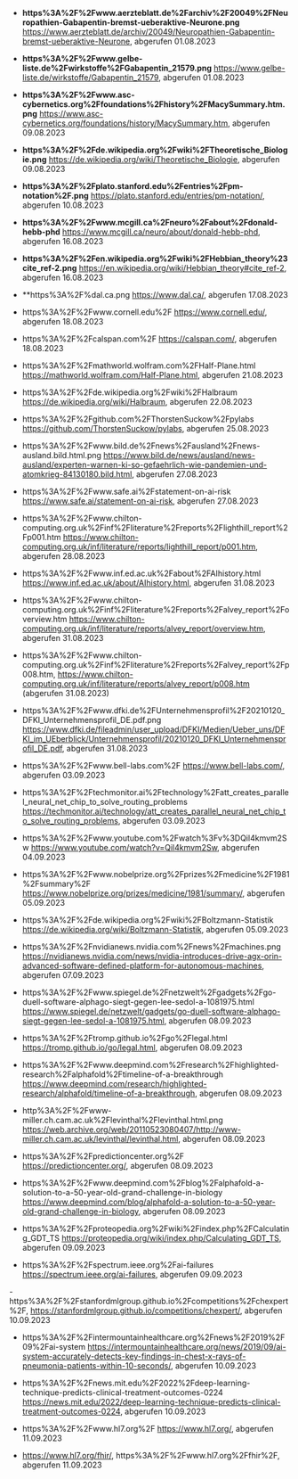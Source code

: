 
- **https%3A%2F%2Fwww.aerzteblatt.de%2Farchiv%2F20049%2FNeuropathien-Gabapentin-bremst-ueberaktive-Neurone.png**
  https://www.aerzteblatt.de/archiv/20049/Neuropathien-Gabapentin-bremst-ueberaktive-Neurone, abgerufen 01.08.2023

- **https%3A%2F%2Fwww.gelbe-liste.de%2Fwirkstoffe%2FGabapentin_21579.png**
https://www.gelbe-liste.de/wirkstoffe/Gabapentin_21579, abgerufen 01.08.2023

- **https%3A%2F%2Fwww.asc-cybernetics.org%2Ffoundations%2Fhistory%2FMacySummary.htm.png**
https://www.asc-cybernetics.org/foundations/history/MacySummary.htm, abgerufen 09.08.2023

- **https%3A%2F%2Fde.wikipedia.org%2Fwiki%2FTheoretische_Biologie.png**
https://de.wikipedia.org/wiki/Theoretische_Biologie, abgerufen 09.08.2023

- **https%3A%2F%2Fplato.stanford.edu%2Fentries%2Fpm-notation%2F.png**
  https://plato.stanford.edu/entries/pm-notation/, abgerufen 10.08.2023

- **https%3A%2F%2Fwww.mcgill.ca%2Fneuro%2Fabout%2Fdonald-hebb-phd**
 https://www.mcgill.ca/neuro/about/donald-hebb-phd, abgerufen 16.08.2023

- **https%3A%2F%2Fen.wikipedia.org%2Fwiki%2FHebbian_theory%23cite_ref-2.png**
 https://en.wikipedia.org/wiki/Hebbian_theory#cite_ref-2, abgerufen 16.08.2023

- **https%3A%2F%dal.ca.png
 https://www.dal.ca/, abgerufen 17.08.2023

- https%3A%2F%2Fwww.cornell.edu%2F
  https://www.cornell.edu/, abgerufen 18.08.2023

- https%3A%2F%2Fcalspan.com%2F
 https://calspan.com/, abgerufen 18.08.2023

- https%3A%2F%2Fmathworld.wolfram.com%2FHalf-Plane.html
  https://mathworld.wolfram.com/Half-Plane.html, abgerufen 21.08.2023

- https%3A%2F%2Fde.wikipedia.org%2Fwiki%2FHalbraum
  https://de.wikipedia.org/wiki/Halbraum, abgerufen 22.08.2023

- https%3A%2F%2Fgithub.com%2FThorstenSuckow%2Fpylabs
   https://github.com/ThorstenSuckow/pylabs, abgerufen 25.08.2023

- https%3A%2F%2Fwww.bild.de%2Fnews%2Fausland%2Fnews-ausland.bild.html.png
  https://www.bild.de/news/ausland/news-ausland/experten-warnen-ki-so-gefaehrlich-wie-pandemien-und-atomkrieg-84130180.bild.html, abgerufen 27.08.2023

- https%3A%2F%2Fwww.safe.ai%2Fstatement-on-ai-risk
  https://www.safe.ai/statement-on-ai-risk, abgerufen 27.08.2023

- https%3A%2F%2Fwww.chilton-computing.org.uk%2Finf%2Fliterature%2Freports%2Flighthill_report%2Fp001.htm
  https://www.chilton-computing.org.uk/inf/literature/reports/lighthill_report/p001.htm, abgerufen 28.08.2023

- https%3A%2F%2Fwww.inf.ed.ac.uk%2Fabout%2FAIhistory.html
  https://www.inf.ed.ac.uk/about/AIhistory.html, abgerufen 31.08.2023

- https%3A%2F%2Fwww.chilton-computing.org.uk%2Finf%2Fliterature%2Freports%2Falvey_report%2Foverview.htm
  https://www.chilton-computing.org.uk/inf/literature/reports/alvey_report/overview.htm, abgerufen 31.08.2023

- https%3A%2F%2Fwww.chilton-computing.org.uk%2Finf%2Fliterature%2Freports%2Falvey_report%2Fp008.htm,
  https://www.chilton-computing.org.uk/inf/literature/reports/alvey_report/p008.htm (abgerufen 31.08.2023)

 - https%3A%2F%2Fwww.dfki.de%2FUnternehmensprofil%2F20210120_DFKI_Unternehmensprofil_DE.pdf.png
  https://www.dfki.de/fileadmin/user_upload/DFKI/Medien/Ueber_uns/DFKI_im_UEberblick/Unternehmensprofil/20210120_DFKI_Unternehmensprofil_DE.pdf, abgerufen 31.08.2023

 - https%3A%2F%2Fwww.bell-labs.com%2F
   https://www.bell-labs.com/, abgerufen 03.09.2023

 - https%3A%2F%2Ftechmonitor.ai%2Ftechnology%2Fatt_creates_parallel_neural_net_chip_to_solve_routing_problems
   https://techmonitor.ai/technology/att_creates_parallel_neural_net_chip_to_solve_routing_problems, abgerufen 03.09.2023

 - https%3A%2F%2Fwww.youtube.com%2Fwatch%3Fv%3DQil4kmvm2Sw
   https://www.youtube.com/watch?v=Qil4kmvm2Sw, abgerufen 04.09.2023

 - https%3A%2F%2Fwww.nobelprize.org%2Fprizes%2Fmedicine%2F1981%2Fsummary%2F
   https://www.nobelprize.org/prizes/medicine/1981/summary/, abgerufen 05.09.2023

 - https%3A%2F%2Fde.wikipedia.org%2Fwiki%2FBoltzmann-Statistik
   https://de.wikipedia.org/wiki/Boltzmann-Statistik, abgerufen 05.09.2023

 - https%3A%2F%2Fnvidianews.nvidia.com%2Fnews%2Fmachines.png
   https://nvidianews.nvidia.com/news/nvidia-introduces-drive-agx-orin-advanced-software-defined-platform-for-autonomous-machines, abgerufen 07.09.2023

- https%3A%2F%2Fwww.spiegel.de%2Fnetzwelt%2Fgadgets%2Fgo-duell-software-alphago-siegt-gegen-lee-sedol-a-1081975.html
  https://www.spiegel.de/netzwelt/gadgets/go-duell-software-alphago-siegt-gegen-lee-sedol-a-1081975.html, abgerufen 08.09.2023

 - https%3A%2F%2Ftromp.github.io%2Fgo%2Flegal.html
   https://tromp.github.io/go/legal.html, abgerufen 08.09.2023

 - https%3A%2F%2Fwww.deepmind.com%2Fresearch%2Fhighlighted-research%2Falphafold%2Ftimeline-of-a-breakthrough
   https://www.deepmind.com/research/highlighted-research/alphafold/timeline-of-a-breakthrough, abgerufen 08.09.2023

 - http%3A%2F%2Fwww-miller.ch.cam.ac.uk%2Flevinthal%2Flevinthal.html.png
   https://web.archive.org/web/20110523080407/http://www-miller.ch.cam.ac.uk/levinthal/levinthal.html, abgerufen 08.09.2023

 - https%3A%2F%2Fpredictioncenter.org%2F
   https://predictioncenter.org/, abgerufen 08.09.2023
 
 - https%3A%2F%2Fwww.deepmind.com%2Fblog%2Falphafold-a-solution-to-a-50-year-old-grand-challenge-in-biology
   https://www.deepmind.com/blog/alphafold-a-solution-to-a-50-year-old-grand-challenge-in-biology, abgerufen 08.09.2023

 - https%3A%2F%2Fproteopedia.org%2Fwiki%2Findex.php%2FCalculating_GDT_TS
   https://proteopedia.org/wiki/index.php/Calculating_GDT_TS, abgerufen 09.09.2023 

 - https%3A%2F%2Fspectrum.ieee.org%2Fai-failures
   https://spectrum.ieee.org/ai-failures, abgerufen 09.09.2023

 -https%3A%2F%2Fstanfordmlgroup.github.io%2Fcompetitions%2Fchexpert%2F,
  https://stanfordmlgroup.github.io/competitions/chexpert/, abgerufen 10.09.2023

 - https%3A%2F%2Fintermountainhealthcare.org%2Fnews%2F2019%2F09%2Fai-system
   https://intermountainhealthcare.org/news/2019/09/ai-system-accurately-detects-key-findings-in-chest-x-rays-of-pneumonia-patients-within-10-seconds/, abgerufen 10.09.2023  

 - https%3A%2F%2Fnews.mit.edu%2F2022%2Fdeep-learning-technique-predicts-clinical-treatment-outcomes-0224
   https://news.mit.edu/2022/deep-learning-technique-predicts-clinical-treatment-outcomes-0224, abgerufen 10.09.2023  

 - https%3A%2F%2Fwww.hl7.org%2F
   https://www.hl7.org/, abgerufen 11.09.2023

 - https://www.hl7.org/fhir/,
   https%3A%2F%2Fwww.hl7.org%2Ffhir%2F, abgerufen 11.09.2023